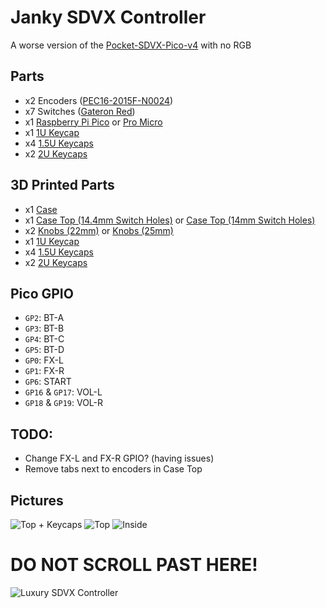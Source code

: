 # Janky SDVX Controller
A worse version of the [Pocket-SDVX-Pico-v4](https://github.com/speedypotato/Pocket-SDVX-Pico-v4) with no RGB

## Parts
* x2 Encoders ([PEC16-2015F-N0024](https://mou.sr/3JNRuk8))
* x7 Switches ([Gateron Red](https://mechboards.co.uk/products/gateron-red?variant=41710358888653))
* x1 [Raspberry Pi Pico](https://thepihut.com/products/raspberry-pi-pico) or [Pro Micro](https://mechboards.co.uk/products/pro-micro-5v)
* x1 [1U Keycap](https://www.aliexpress.com/item/1005004064331568.html)
* x4 [1.5U Keycaps](https://www.aliexpress.com/item/1005004784994416.html)
* x2 [2U Keycaps](https://www.aliexpress.com/item/1005004784994416.html)

## 3D Printed Parts
* x1 [Case](./Models/Case.stl)
* x1 [Case Top (14.4mm Switch Holes)](./Models/Case%20Top%20(14.4mm%20Switch%20Holes).stl) or [Case Top (14mm Switch Holes)](./Models/Case%20Top%20(14mm%20Switch%20Holes).stl)
* x2 [Knobs (22mm)](./Models/Knob%20(22mm).stl) or [Knobs (25mm)](./Models/Knob%20(25mm).stl)
* x1 [1U Keycap](https://www.printables.com/model/440477-keycaps-for-pico-sdvx-controller)
* x4 [1.5U Keycaps](https://www.printables.com/model/440477-keycaps-for-pico-sdvx-controller)
* x2 [2U Keycaps](https://www.printables.com/model/440477-keycaps-for-pico-sdvx-controller)

## Pico GPIO
* `GP2`: BT-A
* `GP3`: BT-B
* `GP4`: BT-C
* `GP5`: BT-D
* `GP0`: FX-L
* `GP1`: FX-R
* `GP6`: START
* `GP16` & `GP17`: VOL-L
* `GP18` & `GP19`: VOL-R

## TODO:
* Change FX-L and FX-R GPIO? (having issues)
* Remove tabs next to encoders in Case Top

## Pictures
![Top + Keycaps](./Top%20+%20Keycaps.png)
![Top](./Top.png)
![Inside](./Inside.png)
# DO NOT SCROLL PAST HERE!
![Luxury SDVX Controller](./Luxury%20SDVX%20Controller.png)